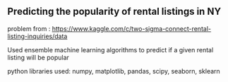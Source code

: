 
## Predicting the popularity of rental listings in NY

problem from : https://www.kaggle.com/c/two-sigma-connect-rental-listing-inquiries/data


Used ensemble machine learning algorithms to predict if a given rental listing will be popular

python libraries used: numpy, matplotlib, pandas, scipy, seaborn, sklearn
